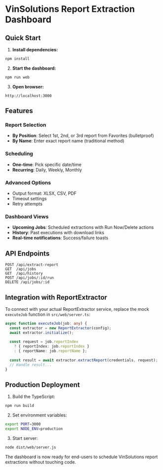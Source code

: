 # VinSolutions Report Extraction Dashboard

## Quick Start

1. **Install dependencies:**
```bash
npm install
```

2. **Start the dashboard:**
```bash
npm run web
```

3. **Open browser:**
```
http://localhost:3000
```

## Features

### Report Selection
- **By Position**: Select 1st, 2nd, or 3rd report from Favorites (bulletproof)
- **By Name**: Enter exact report name (traditional method)

### Scheduling
- **One-time**: Pick specific date/time
- **Recurring**: Daily, Weekly, Monthly

### Advanced Options
- Output format: XLSX, CSV, PDF
- Timeout settings
- Retry attempts

### Dashboard Views
- **Upcoming Jobs**: Scheduled extractions with Run Now/Delete actions
- **History**: Past executions with download links
- **Real-time notifications**: Success/failure toasts

## API Endpoints

```
POST /api/extract-report
GET  /api/jobs
GET  /api/history
POST /api/jobs/:id/run
DELETE /api/jobs/:id
```

## Integration with ReportExtractor

To connect with your actual ReportExtractor service, replace the mock `executeJob` function in `src/web/server.ts`:

```typescript
async function executeJob(job: any) {
  const extractor = new ReportExtractor(config);
  await extractor.initialize();
  
  const request = job.reportIndex 
    ? { reportIndex: job.reportIndex }
    : { reportName: job.reportName };
    
  const result = await extractor.extractReport(credentials, request);
  // Handle result...
}
```

## Production Deployment

1. Build the TypeScript:
```bash
npm run build
```

2. Set environment variables:
```bash
export PORT=3000
export NODE_ENV=production
```

3. Start server:
```bash
node dist/web/server.js
```

The dashboard is now ready for end-users to schedule VinSolutions report extractions without touching code.